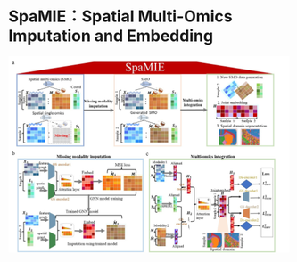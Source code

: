 # SpaMIE：Spatial Multi-Omics Imputation and Embedding

![](https://github.com/xxdwdwd/SpaMIE/blob/main/overview.jpg)
